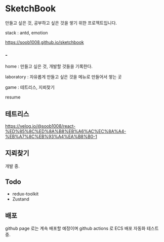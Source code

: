 # SketchBook
만들고 싶은 것, 공부하고 싶은 것을 쌓기 위한 프로젝트입니다.

stack : antd, emotion

https://soob1008.github.io/sketchbook

### -
home : 만들고 싶은 것, 개발할 것들을 기록한다.

laboratory : 자유롭게 만들고 싶은 것을 메뉴로 만들어서 쌓는 곳

game : 테트리스, 지뢰찾기

resume

## 테트리스

https://velog.io/@soob1008/react-%ED%85%8C%ED%8A%B8%EB%A6%AC%EC%8A%A4-%EB%A7%8C%EB%93%A4%EA%B8%B0-1

## 지뢰찾기

개발 중.

## Todo

- redux-toolkit
- Zustand

## 배포
github page 로는 계속 배포할 예정이며 
github actions 로 ECS 배포 자동화 테스트 중.